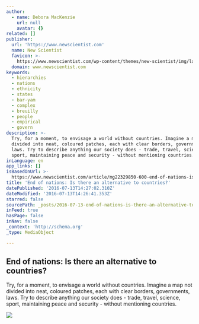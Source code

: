 ```yaml
---
author:
  - name: Debora MacKenzie
    url: null
    avatar: {}
related: []
publisher:
  url: 'https://www.newscientist.com'
  name: New Scientist
  favicon: >-
    https://www.newscientist.com/wp-content/themes/new-scientist/img/layup/new-sci-favicon.ico
  domain: www.newscientist.com
keywords:
  - hierarchies
  - nations
  - ethnicity
  - states
  - bar-yam
  - complex
  - breuilly
  - people
  - empirical
  - govern
description: >-
  Try, for a moment, to envisage a world without countries. Imagine a map not
  divided into neat, coloured patches, each with clear borders, governments,
  laws. Try to describe anything our society does - trade, travel, science,
  sport, maintaining peace and security - without mentioning countries.
inLanguage: en
app_links: []
isBasedOnUrl: >-
  https://www.newscientist.com/article/mg22329850-600-end-of-nations-is-there-an-alternative-to-countries/
title: 'End of nations: Is there an alternative to countries?'
datePublished: '2016-07-13T14:27:02.310Z'
dateModified: '2016-07-13T14:26:41.353Z'
starred: false
sourcePath: _posts/2016-07-13-end-of-nations-is-there-an-alternative-to-countries.md
inFeed: true
hasPage: false
inNav: false
_context: 'http://schema.org'
_type: MediaObject

---
```

<article style=""><h1>End of nations: Is there an alternative to countries?</h1><p>Try, for a moment, to envisage a world without countries. Imagine a map not divided into neat, coloured patches, each with clear borders, governments, laws. Try to describe anything our society does - trade, travel, science, sport, maintaining peace and security - without mentioning countries.</p><img src="https://d1o50x50snmhul.cloudfront.net/wp-content/uploads/2014/09/03170000/worldmappaintv2-on-white-canvas.jpg" /></article>